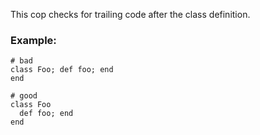 This cop checks for trailing code after the class definition.

### Example:
    # bad
    class Foo; def foo; end
    end

    # good
    class Foo
      def foo; end
    end

